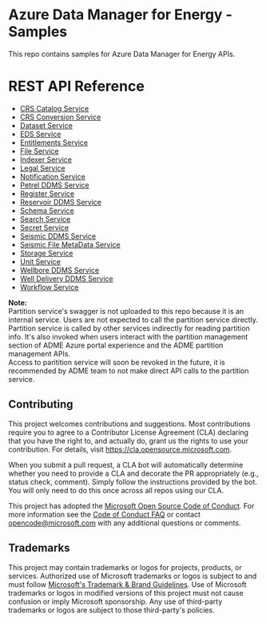 # Azure Data Manager for Energy - Samples

This repo contains samples for Azure Data Manager for Energy APIs.

# REST API Reference

* [CRS Catalog Service](/adme-samples/rest-apis/index.html?page=/adme-samples/rest-apis/M25/crs_catalog_v3_openapi.yaml)
* [CRS Conversion Service](/adme-samples/rest-apis/index.html?page=/adme-samples/rest-apis/M25/crs_converter_openapi.yaml)
* [Dataset Service](/adme-samples/rest-apis/index.html?page=/adme-samples/rest-apis/M25/dataset_openapi.yaml)
* [EDS Service](/adme-samples/rest-apis/index.html?page=/adme-samples/rest-apis/M25/eds_openapi.yaml)
* [Entitlements Service](/adme-samples/rest-apis/index.html?page=/adme-samples/rest-apis/M25/entitlements_openapi.yaml)
* [File Service](/adme-samples/rest-apis/index.html?page=/adme-samples/rest-apis/M25/file_service_openapi.yaml)
* [Indexer Service](/adme-samples/rest-apis/index.html?page=/adme-samples/rest-apis/M25/indexer_openapi.yaml)
* [Legal Service](/adme-samples/rest-apis/index.html?page=/adme-samples/rest-apis/M25/compliance_openapi.yaml)
* [Notification Service](/adme-samples/rest-apis/index.html?page=/adme-samples/rest-apis/M25/notification_openapi.yaml)
* [Petrel DDMS Service](/adme-samples/rest-apis/index.html?page=/adme-samples/rest-apis/M25/petrel_ddms_openapi.yaml)
* [Register Service](/adme-samples/rest-apis/index.html?page=/adme-samples/rest-apis/M25/register_openapi.yaml)
* [Reservoir DDMS Service](/adme-samples/rest-apis/index.html?page=/adme-samples/rest-apis/M25/reservoir_openapi.yaml)
* [Schema Service](/adme-samples/rest-apis/index.html?page=/adme-samples/rest-apis/M25/schema_openapi.yaml)
* [Search Service](/adme-samples/rest-apis/index.html?page=/adme-samples/rest-apis/M25/search_openapi.yaml)
* [Secret Service](/adme-samples/rest-apis/index.html?page=/adme-samples/rest-apis/M25/secret_openapi.yaml)
* [Seismic DDMS Service](/adme-samples/rest-apis/index.html?page=/adme-samples/rest-apis/M25/seismic_ddms_openapi.yaml)
* [Seismic File MetaData Service](/adme-samples/rest-apis/index.html?page=/adme-samples/rest-apis/M25/seismic_file_metadata_openapi.yaml)
* [Storage Service](/adme-samples/rest-apis/index.html?page=/adme-samples/rest-apis/M25/storage_openapi.yaml)
* [Unit Service](/adme-samples/rest-apis/index.html?page=/adme-samples/rest-apis/M25/unit_openapi.yaml)
* [Wellbore DDMS Service](/adme-samples/rest-apis/index.html?page=/adme-samples/rest-apis/M25/wellbore_ddms_openapi.yaml)
* [Well Delivery DDMS Service](/adme-samples/rest-apis/index.html?page=/adme-samples/rest-apis/M25/welldelivery_ddms_openapi.yaml)
* [Workflow Service](/adme-samples/rest-apis/index.html?page=/adme-samples/rest-apis/M25/ingestion_worflow_openapi.yaml)

**Note:** \
Partition service's swagger is not uploaded to this repo because it is an internal service. Users are not expected to call the partition service directly. Partition service is called by other services indirectly for reading partition info. It's also invoked when users interact with the partition management section of ADME Azure portal experience and the ADME partition management APIs.\
Access to paritition service will soon be revoked in the future, it is recommended by ADME team to not make direct API calls to the partition service.

## Contributing

This project welcomes contributions and suggestions.  Most contributions require you to agree to a
Contributor License Agreement (CLA) declaring that you have the right to, and actually do, grant us
the rights to use your contribution. For details, visit https://cla.opensource.microsoft.com.

When you submit a pull request, a CLA bot will automatically determine whether you need to provide
a CLA and decorate the PR appropriately (e.g., status check, comment). Simply follow the instructions
provided by the bot. You will only need to do this once across all repos using our CLA.

This project has adopted the [Microsoft Open Source Code of Conduct](https://opensource.microsoft.com/codeofconduct/).
For more information see the [Code of Conduct FAQ](https://opensource.microsoft.com/codeofconduct/faq/) or
contact [opencode@microsoft.com](mailto:opencode@microsoft.com) with any additional questions or comments.

## Trademarks

This project may contain trademarks or logos for projects, products, or services. Authorized use of Microsoft
trademarks or logos is subject to and must follow
[Microsoft's Trademark & Brand Guidelines](https://www.microsoft.com/en-us/legal/intellectualproperty/trademarks/usage/general).
Use of Microsoft trademarks or logos in modified versions of this project must not cause confusion or imply Microsoft sponsorship.
Any use of third-party trademarks or logos are subject to those third-party's policies.
